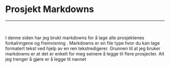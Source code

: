 # Prosjekt Markdowns

---
<br>

I denne siden har jeg brukt markdowns for å lage alle prosjektenes forkalringene og fremvisning . Markdowns er en file type hvor du kan lage formatert tekst ved hjelp av en ren tekstredigerer. 
Grunnen til at jeg bruker markdowns er at det er enkelt for meg seinere å legge til flere prosjecter. Alt jeg trenger å gjøre er å legge til navnet
